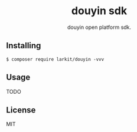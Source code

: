 <h1 align="center"> douyin sdk </h1>

<p align="center"> douyin open platform sdk.</p>


## Installing

```shell
$ composer require larkit/douyin -vvv
```

## Usage

TODO

## License

MIT